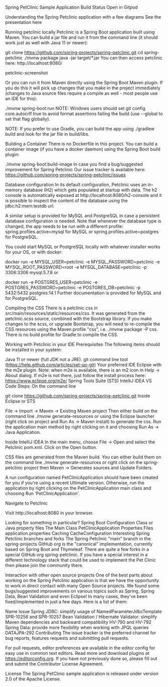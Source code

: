 Spring PetClinic Sample Application Build Status
Open in Gitpod

Understanding the Spring Petclinic application with a few diagrams
See the presentation here

Running petclinic locally
Petclinic is a Spring Boot application built using Maven. You can build a jar file and run it from the command line (it should work just as well with Java 11 or newer):

git clone https://github.com/spring-projects/spring-petclinic.git
cd spring-petclinic
./mvnw package
java -jar target/*.jar
You can then access petclinic here: http://localhost:8080/

petclinic-screenshot

Or you can run it from Maven directly using the Spring Boot Maven plugin. If you do this it will pick up changes that you make in the project immediately (changes to Java source files require a compile as well - most people use an IDE for this):

./mvnw spring-boot:run
NOTE: Windows users should set git config core.autocrlf true to avoid format assertions failing the build (use --global to set that flag globally).

NOTE: If you prefer to use Gradle, you can build the app using ./gradlew build and look for the jar file in build/libs.

Building a Container
There is no Dockerfile in this project. You can build a container image (if you have a docker daemon) using the Spring Boot build plugin:

./mvnw spring-boot:build-image
In case you find a bug/suggested improvement for Spring Petclinic
Our issue tracker is available here: https://github.com/spring-projects/spring-petclinic/issues

Database configuration
In its default configuration, Petclinic uses an in-memory database (H2) which gets populated at startup with data. The h2 console is automatically exposed at http://localhost:8080/h2-console and it is possible to inspect the content of the database using the jdbc:h2:mem:testdb url.

A similar setup is provided for MySQL and PostgreSQL in case a persistent database configuration is needed. Note that whenever the database type is changed, the app needs to be run with a different profile: spring.profiles.active=mysql for MySQL or spring.profiles.active=postgres for PostgreSQL.

You could start MySQL or PostgreSQL locally with whatever installer works for your OS, or with docker:

docker run -e MYSQL_USER=petclinic -e MYSQL_PASSWORD=petclinic -e MYSQL_ROOT_PASSWORD=root -e MYSQL_DATABASE=petclinic -p 3306:3306 mysql:5.7.8
or

docker run -e POSTGRES_USER=petclinic -e POSTGRES_PASSWORD=petclinic -e POSTGRES_DB=petclinic -p 5432:5432 postgres:14.1
Further documentation is provided for MySQL and for PostgreSQL.

Compiling the CSS
There is a petclinic.css in src/main/resources/static/resources/css. It was generated from the petclinic.scss source, combined with the Bootstrap library. If you make changes to the scss, or upgrade Bootstrap, you will need to re-compile the CSS resources using the Maven profile "css", i.e. ./mvnw package -P css. There is no build profile for Gradle to compile the CSS.

Working with Petclinic in your IDE
Prerequisites
The following items should be installed in your system:

Java 11 or newer (full JDK not a JRE).
git command line tool (https://help.github.com/articles/set-up-git)
Your preferred IDE
Eclipse with the m2e plugin. Note: when m2e is available, there is an m2 icon in Help -> About dialog. If m2e is not there, just follow the install process here: https://www.eclipse.org/m2e/
Spring Tools Suite (STS)
IntelliJ IDEA
VS Code
Steps:
On the command line

git clone https://github.com/spring-projects/spring-petclinic.git
Inside Eclipse or STS

File -> Import -> Maven -> Existing Maven project
Then either build on the command line ./mvnw generate-resources or using the Eclipse launcher (right click on project and Run As -> Maven install) to generate the css. Run the application main method by right clicking on it and choosing Run As -> Java Application.

Inside IntelliJ IDEA In the main menu, choose File -> Open and select the Petclinic pom.xml. Click on the Open button.

CSS files are generated from the Maven build. You can either build them on the command line ./mvnw generate-resources or right click on the spring-petclinic project then Maven -> Generates sources and Update Folders.

A run configuration named PetClinicApplication should have been created for you if you're using a recent Ultimate version. Otherwise, run the application by right clicking on the PetClinicApplication main class and choosing Run 'PetClinicApplication'.

Navigate to Petclinic

Visit http://localhost:8080 in your browser.

Looking for something in particular?
Spring Boot Configuration	Class or Java property files
The Main Class	PetClinicApplication
Properties Files	application.properties
Caching	CacheConfiguration
Interesting Spring Petclinic branches and forks
The Spring Petclinic "main" branch in the spring-projects GitHub org is the "canonical" implementation, currently based on Spring Boot and Thymeleaf. There are quite a few forks in a special GitHub org spring-petclinic. If you have a special interest in a different technology stack that could be used to implement the Pet Clinic then please join the community there.

Interaction with other open source projects
One of the best parts about working on the Spring Petclinic application is that we have the opportunity to work in direct contact with many Open Source projects. We found some bugs/suggested improvements on various topics such as Spring, Spring Data, Bean Validation and even Eclipse! In many cases, they've been fixed/implemented in just a few days. Here is a list of them:

Name	Issue
Spring JDBC: simplify usage of NamedParameterJdbcTemplate	SPR-10256 and SPR-10257
Bean Validation / Hibernate Validator: simplify Maven dependencies and backward compatibility	HV-790 and HV-792
Spring Data: provide more flexibility when working with JPQL queries	DATAJPA-292
Contributing
The issue tracker is the preferred channel for bug reports, features requests and submitting pull requests.

For pull requests, editor preferences are available in the editor config for easy use in common text editors. Read more and download plugins at https://editorconfig.org. If you have not previously done so, please fill out and submit the Contributor License Agreement.

License
The Spring PetClinic sample application is released under version 2.0 of the Apache License.
